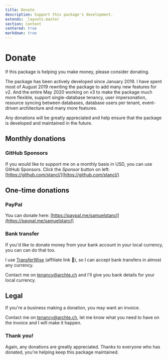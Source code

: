 ```yaml
---
title: Donate
description: Support this package's development.
extends: _layouts.master
section: content
centered: true
markdown: true
---
```


# Donate

If this package is helping you make money, please consider donating.

The package has been actively developed since January 2019. I have spent most of August 2019 rewriting the package to add many new features for v2. And the entire May 2020 working on v3 to make the package much more flexible, support single-database tenancy, user impersonation, resource syncing between databases, database users per tenant, event-driven architecture and many more features.

Any donations will be greatly appreciated and help ensure that the package is developed and maintained in the future.

## Monthly donations

### GitHub Sponsors

If you would like to support me on a monthly basis in USD, you can use GitHub Sponsors. Click the *Sponsor* button on left: [https://github.com/stancl/](https://github.com/stancl/)

## One-time donations

### PayPal

You can donate here: [https://paypal.me/samuelstancl](https://paypal.me/samuelstancl)

### Bank transfer

If you'd like to donate money from your bank account in your local currency, you can can do that too.

I use [TransferWise](https://transferwise.com/invite/u/samuels1719) (affiliate link 🙂), so I can accept bank transfers in almost any currency.

Contact me on [tenancy@archte.ch](mailto:tenancy@archte.ch?subject=Donation) and I'll give you bank details for your local currency.

## Legal

If you're a business making a donation, you may want an invoice.

Contact me on [tenancy@archte.ch](mailto:tenancy@archte.ch?subject=Donation%20with%20invoice), let me know what you need to have on the invoice and I will make it happen.

### Thank you!

Again, any donations are greatly appreciated. Thanks to everyone who has donated, you're helping keep this package maintained.

<script src="https://js.stripe.com/v3/"></script>
<script>
var stripe = Stripe('pk_live_K2y8FBHb65qJKcztSWoFkWy400BlZU0H7h');

document.getElementById('stripe-onetime').addEventListener('click', function () {
    selectedPrice = document.getElementById('stripe-onetime-price').value;

    stripe.redirectToCheckout({
        lineItems: [
            {price: selectedPrice, quantity: 1}
        ],
        mode: 'payment',
        submitType: 'donate',
        successUrl: 'https://tenancyforlaravel.com/thank-you/',
        cancelUrl: 'https://tenancyforlaravel.com/donate/',
    }).then(function (result) {
        // If `redirectToCheckout` fails due to a browser or network
        // error, display the localized error message to your customer
        // using `result.error.message`.
    });
});
</script>
